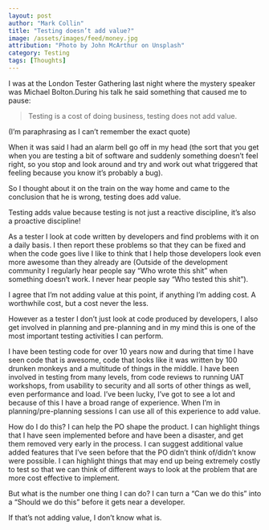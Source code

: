 ```yaml
---
layout: post
author: "Mark Collin"
title: "Testing doesn’t add value?"
image: /assets/images/feed/money.jpg
attribution: "Photo by John McArthur on Unsplash"
category: Testing
tags: [Thoughts]
---
```

I was at the London Tester Gathering last night where the mystery speaker was Michael Bolton.During his talk he said something that caused me to pause:

>Testing is a cost of doing business, testing does not add value.

(I’m paraphrasing as I can’t remember the exact quote)

When it was said I had an alarm bell go off in my head (the sort that you get when you are testing a bit of software and suddenly something doesn’t feel right, so you stop and look around and try and work out what triggered that feeling because you know it’s probably a bug).

So I thought about it on the train on the way home and came to the conclusion that he is wrong, testing does add value.

Testing adds value because testing is not just a reactive discipline, it’s also a proactive discipline!

As a tester I look at code written by developers and find problems with it on a daily basis. I then report these problems so that they can be fixed and when the code goes live I like to think that I help those developers look even more awesome than they already are (Outside of the development community I regularly hear people say “Who wrote this shit” when something doesn’t work. I never hear people say “Who tested this shit”).

I agree that I’m not adding value at this point, if anything I’m adding cost. A worthwhile cost, but a cost never the less.

However as a tester I don’t just look at code produced by developers, I also get involved in planning and pre-planning and in my mind this is one of the most important testing activities I can perform.

I have been testing code for over 10 years now and during that time I have seen code that is awesome, code that looks like it was written by 100 drunken monkeys and a multitude of things in the middle. I have been involved in testing from many levels, from code reviews to running UAT workshops, from usability to security and all sorts of other things as well, even performance and load. I’ve been lucky, I’ve got to see a lot and because of this I have a broad range of experience. When I’m in planning/pre-planning sessions I can use all of this experience to add value.

How do I do this? I can help the PO shape the product. I can highlight things that I have seen implemented before and have been a disaster, and get them removed very early in the process. I can suggest additional value added features that I’ve seen before that the PO didn’t think of/didn’t know were possible. I can highlight things that may end up being extremely costly to test so that we can think of different ways to look at the problem that are more cost effective to implement.

But what is the number one thing I can do? I can turn a “Can we do this” into a “Should we do this” before it gets near a developer.

If that’s not adding value, I don’t know what is.
